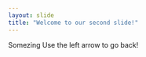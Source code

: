 ```yaml
---
layout: slide
title: "Welcome to our second slide!"
---
```

Somezing
Use the left arrow to go back!
